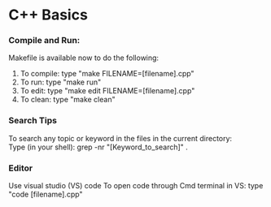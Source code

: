 # C++ Basics

### Compile and Run:
Makefile is available now to do the following:
1) To compile: type "make FILENAME=[filename].cpp"
2) To run:  type "make run"
3) To edit: type "make edit FILENAME=[filename].cpp"
4) To clean: type "make clean"

### Search Tips
To search any topic or keyword in the files in the current directory: </br>
Type (in your shell): grep -nr "[Keyword_to_search]" .

### Editor 
Use visual studio (VS) code
To open code through Cmd terminal in VS: type "code [filename].cpp"
